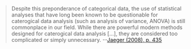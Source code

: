 > Despite this preponderance of categorical data, the
> use of statistical analyses that have long been known
> to be questionable for caterogical data analysis (such as analysis of variance,
> ANOVA) is still commonplace in our field.
> While there are powerful modern methods designed
> for caterogical data analysis [...], they are considered too complicated or simply
> unnecessary.
> --[Jaeger (2008), p. 435](http://www.sciencedirect.com/science/article/pii/S0749596X07001398)


